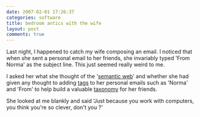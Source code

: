 ```yaml
---
date: 2007-02-01 17:26:37
categories: software
title: bedroom antics with the wife
layout: post
comments: true
---
```

Last night, I happened to catch my wife composing an email. I noticed
that when she sent a personal email to her friends, she invariably typed
'From Norma' as the subject line. This just seemed really weird to me.

I asked her what she thought of the
'[semantic web](http://news.bbc.co.uk/1/hi/technology/6318531.stm)'
and whether she had given any thought to adding
[tags](http://www.nbrightside.com/blog/2006/03/02/tags-categories-and-labels/)
to her personal emails such as 'Norma' and 'From' to help build a
valuable [taxonomy](http://drupal.org/handbook/modules/taxonomy) for
her friends.

She looked at me blankly and said 'Just because you work with computers,
you think you're so clever, don't you ?'
